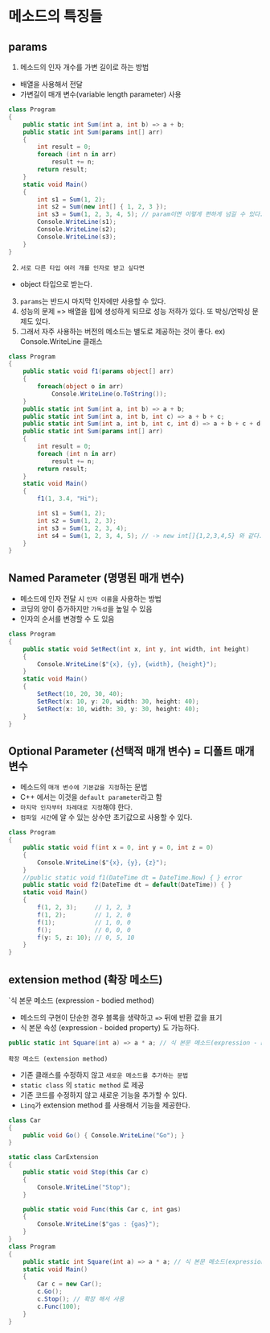 # 메소드의 특징들

## params
1. 메소드의 인자 개수를 가변 길이로 하는 방법
- 배열을 사용해서 전달
- 가변길이 매개 변수(variable length parameter) 사용
```C#
class Program
{
    public static int Sum(int a, int b) => a + b;
    public static int Sum(params int[] arr)
    {
        int result = 0;
        foreach (int n in arr)
            result += n;
        return result;
    }
    static void Main()
    {
        int s1 = Sum(1, 2);
        int s2 = Sum(new int[] { 1, 2, 3 });
        int s3 = Sum(1, 2, 3, 4, 5); // param이면 이렇게 편하게 넘길 수 있다.
        Console.WriteLine(s1);
        Console.WriteLine(s2);
        Console.WriteLine(s3);
    }
}
```
2. `서로 다른 타입 여러 개를 인자로 받고 싶다면`
- object 타입으로 받는다.

3. `params`는 반드시 마지막 인자에만 사용할 수 있다.
4. 성능의 문제 => 배열을 힙에 생성하게 되므로 성능 저하가 있다. 또 박싱/언박싱 문제도 있다.
5. 그래서 자주 사용하는 버전의 메소드는 별도로 제공하는 것이 좋다. ex) Console.WriteLine 클래스
```C#
class Program
{
    public static void f1(params object[] arr)
    {
        foreach(object o in arr)
            Console.WriteLine(o.ToString());
    }
    public static int Sum(int a, int b) => a + b;
    public static int Sum(int a, int b, int c) => a + b + c;
    public static int Sum(int a, int b, int c, int d) => a + b + c + d;
    public static int Sum(params int[] arr)
    {
        int result = 0;
        foreach (int n in arr)
            result += n;
        return result;
    }
    static void Main()
    {
        f1(1, 3.4, "Hi");

        int s1 = Sum(1, 2);
        int s2 = Sum(1, 2, 3);
        int s3 = Sum(1, 2, 3, 4);
        int s4 = Sum(1, 2, 3, 4, 5); // -> new int[]{1,2,3,4,5} 와 같다. (배열을 힙에 생성하게 되므로 성능 저하 발생)
    }
}
```
## Named Parameter (명명된 매개 변수)
- 메소드에 인자 전달 시 `인자 이름`을 사용하는 방법
- 코딩의 양이 증가하지만 `가독성`을 높일 수 있음
- 인자의 순서를 변경할 수 도 있음
```C#
class Program
{
    public static void SetRect(int x, int y, int width, int height)
    {
        Console.WriteLine($"{x}, {y}, {width}, {height}");
    }
    static void Main()
    {
        SetRect(10, 20, 30, 40);
        SetRect(x: 10, y: 20, width: 30, height: 40);
        SetRect(x: 10, width: 30, y: 30, height: 40);
    }
}
```
## Optional Parameter (선택적 매개 변수) = 디폴트 매개 변수
- 메소드의 `매개 변수에 기본값을 지정`하는 문법
- C++ 에서는 이것을 `default parameter`라고 함
- `마지막 인자부터 차례대로 지정`해야 한다.
- `컴파일 시간`에 알 수 있는 상수만 초기값으로 사용할 수 있다.
```C#
class Program
{
    public static void f(int x = 0, int y = 0, int z = 0)
    {
        Console.WriteLine($"{x}, {y}, {z}");
    }
    //public static void f1(DateTime dt = DateTime.Now) { } error
    public static void f2(DateTime dt = default(DateTime)) { }
    static void Main()
    {
        f(1, 2, 3);     // 1, 2, 3
        f(1, 2);        // 1, 2, 0
        f(1);           // 1, 0, 0
        f();            // 0, 0, 0
        f(y: 5, z: 10); // 0, 5, 10
    }
}
```
## extension method (확장 메소드)
`식 본문 메소드 (expression - bodied method)
- 메소드의 구현이 단순한 경우 블록을 생략하고 `=>` 뒤에 반환 값을 표기
- 식 본문 속성 (expression - boided property) 도 가능하다.
```C#
public static int Square(int a) => a * a; // 식 본문 메소드(expression - bodied method)
```

`확장 메소드 (extension method)`
- 기존 클래스를 수정하지 않고 `새로운 메소드를 추가하는 문법`
- `static class` 의 `static method` 로 제공
- 기존 코드를 수정하지 않고 새로운 기능을 추가할 수 있다.
- `Linq`가 extension method 를 사용해서 기능을 제공한다.
```C#
class Car
{
    public void Go() { Console.WriteLine("Go"); }
}

static class CarExtension
{
    public static void Stop(this Car c)
    {
        Console.WriteLine("Stop");
    }

    public static void Func(this Car c, int gas)
    {
        Console.WriteLine($"gas : {gas}");
    }
}
class Program
{
    public static int Square(int a) => a * a; // 식 본문 메소드(expression - bodied method)
    static void Main()
    {
        Car c = new Car();
        c.Go();
        c.Stop(); // 확장 해서 사용
        c.Func(100);
    }
}
```

